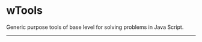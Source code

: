 # wTools

Generic purpose tools of base level for solving problems in Java Script.

_ _ _ _ _ _





















































